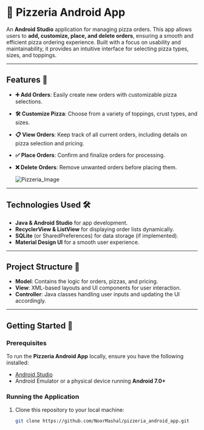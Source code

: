 # 🍕 Pizzeria Android App  

An **Android Studio** application for managing pizza orders. This app allows users to **add, customize, place, and delete orders**, ensuring a smooth and efficient pizza ordering experience. Built with a focus on usability and maintainability, it provides an intuitive interface for selecting pizza types, sizes, and toppings.

---

## Features 🚀  

- **➕ Add Orders**: Easily create new orders with customizable pizza selections.  
- **🛠️ Customize Pizza**: Choose from a variety of toppings, crust types, and sizes.  
- **📋 View Orders**: Keep track of all current orders, including details on pizza selection and pricing.  
- **✅ Place Orders**: Confirm and finalize orders for processing.  
- **❌ Delete Orders**: Remove unwanted orders before placing them.

  ![Pizzeria_Image]([https://example.com/path/to/your/image.png](https://i.imgur.com/tevkn8A.png))  

---

## Technologies Used 🛠️  

- **Java & Android Studio** for app development.  
- **RecyclerView & ListView** for displaying order lists dynamically.  
- **SQLite** (or SharedPreferences) for data storage (if implemented).  
- **Material Design UI** for a smooth user experience.  

---

## Project Structure 📂  

- **Model**: Contains the logic for orders, pizzas, and pricing.  
- **View**: XML-based layouts and UI components for user interaction.  
- **Controller**: Java classes handling user inputs and updating the UI accordingly.  

---

## Getting Started 🏁  

### Prerequisites  

To run the **Pizzeria Android App** locally, ensure you have the following installed:  

- [Android Studio](https://developer.android.com/studio)  
- Android Emulator or a physical device running **Android 7.0+**  

### Running the Application  

1. Clone this repository to your local machine:  

   ```bash
   git clone https://github.com/NoorMashal/pizzeria_android_app.git
